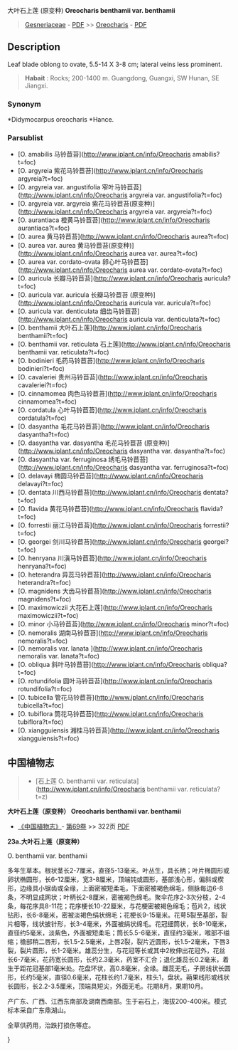 大叶石上莲 (原变种) **Oreocharis benthamii var. benthamii**

> [Gesneriaceae](http://www.iplant.cn/info/Gesneriaceae?t=foc) - [PDF](http://www.iplant.cn/foc/pdf/Gesneriaceae.pdf) >> [Oreocharis](http://www.iplant.cn/info/Oreocharis?t=foc) - [PDF](http://www.iplant.cn/foc/pdf/Oreocharis.pdf)

## Description

Leaf blade oblong to ovate, 5.5-14 X 3-8 cm; lateral veins less prominent.


> **Habait** : 
> Rocks; 200-1400 m. Guangdong, Guangxi, SW Hunan, SE Jiangxi.

### Synonym
*Didymocarpus oreocharis *Hance.

### Parsublist

* [O.  amabilis  马铃苣苔](http://www.iplant.cn/info/Oreocharis amabilis?t=foc)
* [O.  argyreia  紫花马铃苣苔](http://www.iplant.cn/info/Oreocharis argyreia?t=foc)
* [O.  argyreia var. angustifolia  窄叶马铃苣苔](http://www.iplant.cn/info/Oreocharis argyreia var. angustifolia?t=foc)
* [O.  argyreia var. argyreia  紫花马铃苣苔(原变种)](http://www.iplant.cn/info/Oreocharis argyreia var. argyreia?t=foc)
* [O.  aurantiaca  橙黄马铃苣苔](http://www.iplant.cn/info/Oreocharis aurantiaca?t=foc)
* [O.  aurea  黄马铃苣苔](http://www.iplant.cn/info/Oreocharis aurea?t=foc)
* [O.  aurea var. aurea  黄马铃苣苔(原变种)](http://www.iplant.cn/info/Oreocharis aurea var. aurea?t=foc)
* [O.  aurea var. cordato-ovata  卵心叶马铃苣苔](http://www.iplant.cn/info/Oreocharis aurea var. cordato-ovata?t=foc)
* [O.  auricula  长瓣马铃苣苔](http://www.iplant.cn/info/Oreocharis auricula?t=foc)
* [O.  auricula var. auricula  长瓣马铃苣苔 (原变种)](http://www.iplant.cn/info/Oreocharis auricula var. auricula?t=foc)
* [O.  auricula var. denticulata  细齿马铃苣苔](http://www.iplant.cn/info/Oreocharis auricula var. denticulata?t=foc)
* [O.  benthamii  大叶石上莲](http://www.iplant.cn/info/Oreocharis benthamii?t=foc)
* [O.  benthamii var. reticulata  石上莲](http://www.iplant.cn/info/Oreocharis benthamii var. reticulata?t=foc)
* [O.  bodinieri  毛药马铃苣苔](http://www.iplant.cn/info/Oreocharis bodinieri?t=foc)
* [O.  cavaleriei  贵州马铃苣苔](http://www.iplant.cn/info/Oreocharis cavaleriei?t=foc)
* [O.  cinnamomea  肉色马铃苣苔](http://www.iplant.cn/info/Oreocharis cinnamomea?t=foc)
* [O.  cordatula  心叶马铃苣苔](http://www.iplant.cn/info/Oreocharis cordatula?t=foc)
* [O.  dasyantha  毛花马铃苣苔](http://www.iplant.cn/info/Oreocharis dasyantha?t=foc)
* [O.  dasyantha var. dasyantha  毛花马铃苣苔 (原变种)](http://www.iplant.cn/info/Oreocharis dasyantha var. dasyantha?t=foc)
* [O.  dasyantha var. ferruginosa  绣毛马铃苣苔](http://www.iplant.cn/info/Oreocharis dasyantha var. ferruginosa?t=foc)
* [O.  delavayi  椭圆马铃苣苔](http://www.iplant.cn/info/Oreocharis delavayi?t=foc)
* [O.  dentata  川西马铃苣苔](http://www.iplant.cn/info/Oreocharis dentata?t=foc)
* [O.  flavida  黄花马铃苣苔](http://www.iplant.cn/info/Oreocharis flavida?t=foc)
* [O.  forrestii  丽江马铃苣苔](http://www.iplant.cn/info/Oreocharis forrestii?t=foc)
* [O.  georgei  剑川马铃苣苔](http://www.iplant.cn/info/Oreocharis georgei?t=foc)
* [O.  henryana  川滇马铃苣苔](http://www.iplant.cn/info/Oreocharis henryana?t=foc)
* [O.  heterandra  异蕊马铃苣苔](http://www.iplant.cn/info/Oreocharis heterandra?t=foc)
* [O.  magnidens  大齿马铃苣苔](http://www.iplant.cn/info/Oreocharis magnidens?t=foc)
* [O.  maximowiczii  大花石上莲](http://www.iplant.cn/info/Oreocharis maximowiczii?t=foc)
* [O.  minor  小马铃苣苔](http://www.iplant.cn/info/Oreocharis minor?t=foc)
* [O.  nemoralis  湖南马铃苣苔](http://www.iplant.cn/info/Oreocharis nemoralis?t=foc)
* [O.  nemoralis var. lanata  ](http://www.iplant.cn/info/Oreocharis nemoralis var. lanata?t=foc)
* [O.  obliqua  斜叶马铃苣苔](http://www.iplant.cn/info/Oreocharis obliqua?t=foc)
* [O.  rotundifolia  圆叶马铃苣苔](http://www.iplant.cn/info/Oreocharis rotundifolia?t=foc)
* [O.  tubicella  管花马铃苣苔](http://www.iplant.cn/info/Oreocharis tubicella?t=foc)
* [O.  tubiflora  筒花马铃苣苔](http://www.iplant.cn/info/Oreocharis tubiflora?t=foc)
* [O.  xiangguiensis  湘桂马铃苣苔](http://www.iplant.cn/info/Oreocharis xiangguiensis?t=foc)

## 中国植物志

> * [石上莲  O.  benthamii var. reticulata](http://www.iplant.cn/info/Oreocharis benthamii var. reticulata?t=z)


**大叶石上莲（原变种） Oreocharis benthamii var. benthamii**

* [《中国植物志》](http://www.iplant.cn/frps)- [第69卷](http://www.iplant.cn/frps/vol/69) >> 322页 [PDF](http://www.iplant.cn/frps/pdf/69/322.pdf)


**23a.大叶石上莲（原变种）**

O. benthamii var. benthamii

多年生草本。根状茎长2-7厘米，直径5-13毫米。叶丛生，具长柄；叶片椭圆形或卵状椭圆形，长6-12厘米，宽3-8厘米，顶端钝或圆形，基部浅心形，偏斜或楔形，边缘具小锯齿或全缘，上面密被短柔毛，下面密被褐色绵毛，侧脉每边6-8条，不明显成网状；叶柄长2-8厘米，密被褐色绵毛。聚伞花序2-3次分枝，2-4条，每花序具8-11花；花序梗长10-22厘米，与花梗密被褐色绵毛；苞片2，线状钻形，长6-8毫米，密被淡褐色绢状绵毛；花梗长9-15毫米。花萼5裂至基部，裂片相等，线状披针形，长3-4毫米，外面被绢状绵毛。花冠细筒状，长8-10毫米，直径约5毫米，淡紫色，外面被短柔毛；筒长5.5-6毫米，直径约3毫米，喉部不缢缩；檐部稍二唇形，长1.5-2.5毫米，上唇2裂，裂片近圆形，长1.5-2毫米，下唇3裂，裂片圆形，长1-2毫米。雄蕊分生，与花冠等长或其中2枚伸出花冠外，花丝长6-7毫米，花药宽长圆形，长约2.3毫米，药室不汇合；退化雄蕊长0.2毫米，着生于距花冠基部1毫米处。花盘环状，高0.8毫米，全缘。雌蕊无毛，子房线状长圆形，长约5毫米，直径0.6毫米，花柱长约1.7毫米，柱头1，盘状。蒴果线形或线状长圆形，长2.2-3.5厘米，顶端具短尖，外面无毛。花期8月，果期10月。

产广东、广西、江西东南部及湖南西南部。生于岩石上，海拔200-400米。模式标本采自广东鼎湖山。

全草供药用，治跌打损伤等症。

}